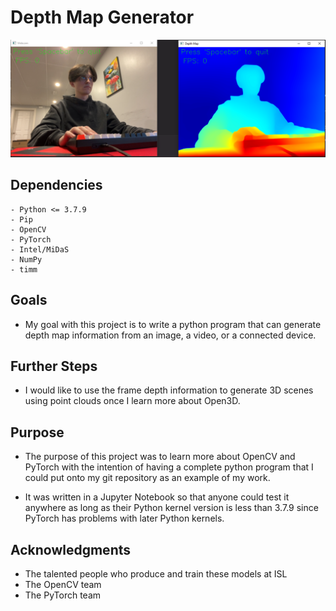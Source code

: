 # Depth Map Generator

![alt text](https://github.com/klukaszek/Depth-Map-Generator/blob/main/Example.png)

## Dependencies
    - Python <= 3.7.9
    - Pip
    - OpenCV
    - PyTorch
    - Intel/MiDaS
    - NumPy
    - timm

## Goals

- My goal with this project is to write a python program that can generate depth map information from an image, a video, or a connected device.

## Further Steps
- I would like to use the frame depth information to generate 3D scenes using point clouds once I learn more about Open3D.

## Purpose

- The purpose of this project was to learn more about OpenCV and PyTorch with the intention of having a complete python program that I could put onto my git repository as an example of my work.

- It was written in a Jupyter Notebook so that anyone could test it anywhere as long as their Python kernel version is less than 3.7.9 since PyTorch has problems with later Python kernels.

## Acknowledgments

- The talented people who produce and train these models at ISL
- The OpenCV team
- The PyTorch team
